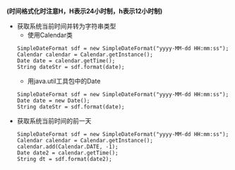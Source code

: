 **(时间格式化时注意H，H表示24小时制，h表示12小时制)**

* 获取系统当前时间并转为字符串类型
    * 使用Calendar类
    ```
    SimpleDateFormat sdf = new SimpleDateFormat("yyyy-MM-dd HH:mm:ss");
    Calendar calendar = Calendar.getInstance();
    Date date = calendar.getTime(); 
    String dateStr = sdf.format(date);
    ```
    * 用java.util工具包中的Date
    ```
    SimpleDateFormat sdf = new SimpleDateFormat("yyyy-MM-dd HH:mm:ss");
    Date date = new Date();
    String dateStr = sdf.format(date);
    ```
* 获取系统当前时间的前一天
    ```
    SimpleDateFormat sdf = new SimpleDateFormat("yyyy-MM-dd HH:mm:ss");
    Calendar calendar = Calendar.getInstance();
    calendar.add(Calendar.DATE, -1);
    Date date2 = calendar.getTime(); 
    String dt = sdf.format(date2);
    ```